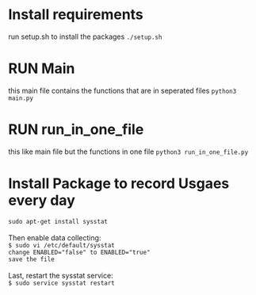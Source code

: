 # Install requirements
run setup.sh to install the packages
`./setup.sh`

# RUN Main
this main file contains the functions that are in seperated files
`python3 main.py`

# RUN run_in_one_file
this like main file but the functions in one file 
`python3 run_in_one_file.py`

# Install Package to record Usgaes every day
`sudo apt-get install sysstat`
<br /><br />
Then enable data collecting:
<br />
`$ sudo vi /etc/default/sysstat`
<br />
`change ENABLED="false" to ENABLED="true"`
<br />
`save the file`
<br /><br />
Last, restart the sysstat service:
<br />
`$ sudo service sysstat restart`

